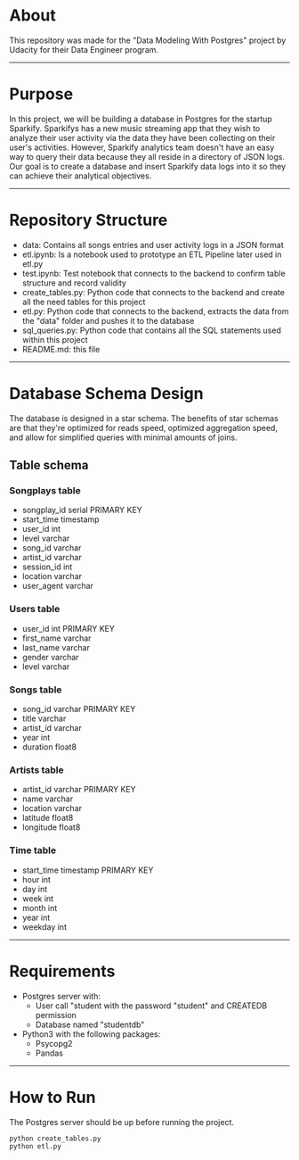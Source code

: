 # About 

This repository was made for the "Data Modeling With Postgres" project by Udacity for their Data Engineer program.

------------------------
# Purpose 

In this project, we will be building a database in Postgres for the startup Sparkify.
Sparkifys has a new music streaming app that they wish to analyze their user activity via the data they have been collecting on their user's activities. 
However, Sparkify analytics team doesn't have an easy way to query their data because they all reside in a directory of JSON logs. 
Our goal is to create a database and insert Sparkify data logs into it so they can achieve their analytical objectives.

------------------------

# Repository Structure

 - data: Contains all songs entries and user activity logs in a JSON format
 - etl.ipynb: Is a notebook used to prototype an ETL Pipeline later used in etl.py
 - test.ipynb: Test notebook that connects to the backend to confirm table structure and record validity
 - create_tables.py: Python code that connects to the backend and create all the need tables for this project
 - etl.py: Python code that connects to the backend, extracts the data from the "data" folder and pushes it to the database
 - sql_queries.py: Python code that contains all the SQL statements used within this project
 - README.md: this file


------------------------

# Database Schema Design

The database is designed in a star schema.
The benefits of star schemas are that they're optimized for reads speed, optimized aggregation speed, and allow for simplified queries with minimal amounts of joins.

## Table schema 

### Songplays table
 - songplay_id serial PRIMARY KEY
 - start_time timestamp
 - user_id int
 - level varchar
 - song_id varchar
 - artist_id varchar
 - session_id int
 - location varchar
 - user_agent varchar

### Users table
 - user_id int PRIMARY KEY
 - first_name varchar
 - last_name varchar
 - gender varchar
 - level varchar

### Songs table
- song_id varchar PRIMARY KEY
- title varchar
- artist_id varchar
- year int
- duration float8

### Artists table
- artist_id varchar PRIMARY KEY
- name varchar
- location varchar
- latitude float8
- longitude float8

### Time table
- start_time timestamp PRIMARY KEY
- hour int
- day int
- week int
- month int
- year int
- weekday int


------------------------

# Requirements
- Postgres server with:
	- User call "student with the password "student" and CREATEDB permission
	- Database named "studentdb"
- Python3 with the following packages:
	- Psycopg2
	- Pandas 

------------------------

# How to Run
The Postgres server should be up before running the project.

```
python create_tables.py
python etl.py
```
